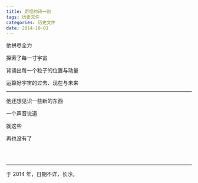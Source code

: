 ```yaml
---
title: 奇怪的诗一则
tags: 历史文件
categories: 历史文件
date: 2014-10-01
---
```


他拼尽全力

探索了每一寸宇宙

背诵出每一个粒子的位置与动量

运算好宇宙的过去、现在与未来

------

他还想见识一些新的东西

一个声音说道

就这些

再也没有了

<br>

<br>

------

于 2014 年，日期不详，长沙。
